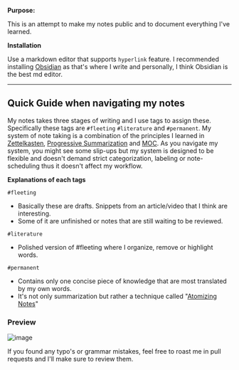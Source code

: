**Purpose:**

This is an attempt to make my notes public and to document everything I've learned. 


**Installation**

Use a markdown editor that supports `hyperlink` feature. I recommended installing [Obsidian](https://obsidian.md) as that's where I write and personally, I think Obsidian is the best md editor. 

---

## Quick Guide when navigating my notes

My notes takes three stages of writing and I use tags to assign these. Specifically these tags are `#fleeting` `#literature` and `#permanent`. My system of note taking is a combination of the principles I learned in [Zettelkasten](https://en.wikipedia.org/wiki/Zettelkasten), [Progressive Summarization](https://fortelabs.co/blog/series/ps/) and [MOC](https://medium.com/@nickmilo22/in-what-ways-can-we-form-useful-relationships-between-notes-9b9ec46973c6). As you navigate my system, you might see some slip-ups but my system is designed to be flexible and doesn't demand strict categorization, labeling or note-scheduling thus it doesn't affect my workflow. 


**Explanations of each tags**

`#fleeting`
- Basically these are drafts. Snippets from an article/video that I think are interesting.
- Some of it are unfinished or notes that are still waiting to be reviewed.


`#literature`
- Polished version of #fleeting where I organize, remove or highlight words. 


`#permanent`
- Contains only one concise piece of knowledge that are most translated by my own words. 
- It's not only summarization but rather a technique called "[Atomizing Notes](https://neuron.zettel.page/atomic#:~:text=Zettelkasten%20notes%20are%20atomic%20and,idea%20and%20one%20idea%20only.)"


### Preview
![image](https://user-images.githubusercontent.com/105108954/175243737-ea656a29-7057-4a95-aff8-9feaa0b78d51.png)


If you found any typo's or grammar mistakes, feel free to roast me in pull requests and I'll make sure to review them. 
